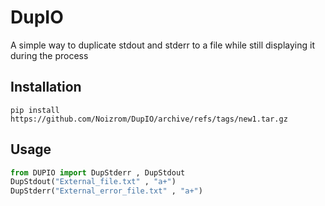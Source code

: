 # DupIO
A simple way to duplicate stdout and stderr to a file while still displaying it during the process

## Installation
`pip install https://github.com/Noizrom/DupIO/archive/refs/tags/new1.tar.gz`

## Usage
```python
from DUPIO import DupStderr , DupStdout
DupStdout("External_file.txt" , "a+")
DupStderr("External_error_file.txt" , "a+")
```

